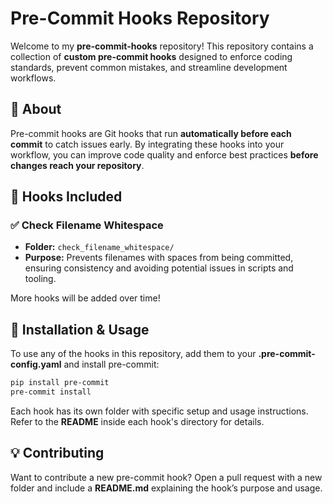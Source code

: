 # Pre-Commit Hooks Repository  

Welcome to my **pre-commit-hooks** repository! This repository contains a collection of **custom pre-commit hooks** designed to enforce coding standards, prevent common mistakes, and streamline development workflows.

## 🚀 About  

Pre-commit hooks are Git hooks that run **automatically before each commit** to catch issues early. By integrating these hooks into your workflow, you can improve code quality and enforce best practices **before changes reach your repository**.

## 📂 Hooks Included  

### ✅ Check Filename Whitespace  

- **Folder:** `check_filename_whitespace/`
- **Purpose:** Prevents filenames with spaces from being committed, ensuring consistency and avoiding potential issues in scripts and tooling.

More hooks will be added over time!

## 🔧 Installation & Usage  

To use any of the hooks in this repository, add them to your **.pre-commit-config.yaml** and install pre-commit:

```sh
pip install pre-commit
pre-commit install
```

Each hook has its own folder with specific setup and usage instructions. Refer to the **README** inside each hook's directory for details.

## 💡 Contributing  

Want to contribute a new pre-commit hook? Open a pull request with a new folder and include a **README.md** explaining the hook’s purpose and usage.
